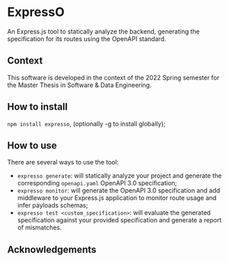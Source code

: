 # ExpressO
An Express.js tool to statically analyze the backend, generating the specification for its routes using the OpenAPI standard.

## Context
This software is developed in the context of the 2022 Spring semester for the Master Thesis in Software & Data Engineering.

## How to install
`npm install expresso`, (optionally -g to install globally);

## How to use
There are several ways to use the tool:
- `expresso generate`: will statically analyze your project and generate the corresponding `openapi.yaml` OpenAPI 3.0 specification;
- `expresso monitor`: will generate the OpenAPI 3.0 specification and add middleware to your Express.js application to monitor route usage and infer payloads schemas;
- `expresso test <custom_specification>`: will evaluate the generated specification against your provided specification and generate a report of mismatches.

## Acknowledgements

